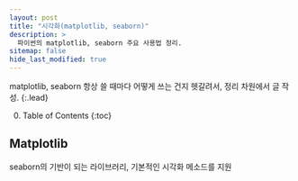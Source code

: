 ```yaml
---
layout: post
title: "시각화(matplotlib, seaborn)"
description: >
  파이썬의 matplotlib, seaborn 주요 사용법 정리.
sitemap: false
hide_last_modified: true
---
```


matplotlib, seaborn 항상 쓸 때마다 어떻게 쓰는 건지 헷갈려서, 정리 차원에서 글 작성.
{:.lead}

0. Table of Contents
{:toc}


## Matplotlib

seaborn의 기반이 되는 라이브러리, 기본적인 시각화 메소드를 지원
